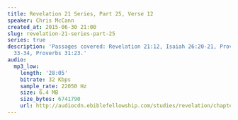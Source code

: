 ```yaml
---
title: Revelation 21 Series, Part 25, Verse 12
speaker: Chris McCann
created_at: 2015-06-30 21:00
slug: revelation-21-series-part-25
series: true
description: 'Passages covered: Revelation 21:12, Isaiah 26:20-21, Proverbs 8:1-3,
  33-34, Proverbs 31:23.'
audio:
  mp3_low:
    length: '28:05'
    bitrate: 32 Kbps
    sample_rate: 22050 Hz
    size: 6.4 MB
    size_bytes: 6741790
    url: http://audiocdn.ebiblefellowship.com/studies/revelation/chapter-21/2015.06.30_McCann_-_Revelation_21_Series_Part_25.mp3
---
```

